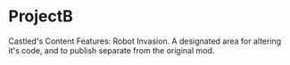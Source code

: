 # ProjectB
Castled's Content Features: Robot Invasion. A designated area for altering it's code, and to publish separate from the original mod.
